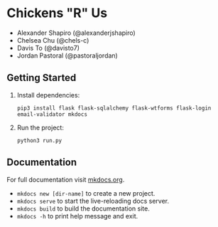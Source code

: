 # Chickens "R" Us
- Alexander Shapiro (@alexanderjshapiro)
- Chelsea Chu (@chels-c)
- Davis To (@davisto7)
- Jordan Pastoral (@pastoraljordan)

## Getting Started
1. Install dependencies:
    ```shell
    pip3 install flask flask-sqlalchemy flask-wtforms flask-login email-validator mkdocs
    ```
2. Run the project:
    ```shell
    python3 run.py
    ```
## Documentation

For full documentation visit [mkdocs.org](https://www.mkdocs.org).

* `mkdocs new [dir-name]` to create a new project.
* `mkdocs serve` to start the live-reloading docs server.
* `mkdocs build` to build the documentation site.
* `mkdocs -h` to print help message and exit.